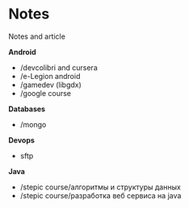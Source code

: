 # Notes
Notes and article

**Android**
- /devcolibri and cursera
- /e-Legion android
- /gamedev (libgdx)
- /google course

**Databases**
- /mongo

**Devops**
- sftp

**Java**
- /stepic course/алгоритмы и структуры данных
- /stepic course/разработка веб сервиса на java

